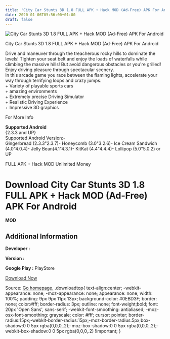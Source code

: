 ```yaml
---
title: 'City Car Stunts 3D 1.8 FULL APK + Hack MOD (Ad-Free) APK For Android'
date: 2020-01-06T05:56:00+01:00
draft: false
---
```


![City Car Stunts 3D 1.8 FULL APK + Hack MOD (Ad-Free) APK For Android](https://i1.wp.com/apkhome.net/wp-content/uploads/2016/11/City-Car-Stunts-3D-1.8.png "City Car Stunts 3D 1.8 FULL APK + Hack MOD (Ad-Free) APK For Android")

  

City Car Stunts 3D 1.8 FULL APK + Hack MOD (Ad-Free) APK For Android

Drive and maneuver through the treacherous rocky hills to dominate the levels! Tighten your seat belt and enjoy the loads of waterfalls while climbing the massive hills! But avoid dangerous obstacles or you're grilled! Enjoy driving pleasure through spectacular scenery.  
In this arcade game you race between the flaming lights, accelerate your way through terrifying loops and crazy jumps.  
\+ Variety of playable sports cars  
\+ amazing environments  
\+ Extremely precise Driving Simulator  
\+ Realistic Driving Experience  
\+ Impressive 3D graphics

For More Info

**Supported Android**  
{2.3.3 and UP}  
Supported Android Version:-  
Gingerbread (2.3.3"2.3.7)- Honeycomb (3.0"3.2.6)- Ice Cream Sandwich (4.0"4.0.4)- Jelly Bean(4.1"4.3.1)- KitKat (4.4"4.4.4)- Lollipop (5.0"5.0.2) or UP

FULL APK + Hack MOD Unlimited Money

Download City Car Stunts 3D 1.8 FULL APK + Hack MOD (Ad-Free) APK For Android
=============================================================================

**MOD**

Additional Information
----------------------

**Developer :**

**Version :**

**Google Play :** PlayStore

  

[Download Now](https://store4app.co/post/city-car-stunts-3d-1-8-full-apk-hack-mod-ad-free-apk-for-android_1573672180)

  
Source: [Go homepage.](https://store4app.co/post/city-car-stunts-3d-1-8-full-apk-hack-mod-ad-free-apk-for-android_1573672180) .downloadtop{ text-align:center; -webkit-appearance: none; -moz-appearance: none; appearance: none; width: 100%; padding: 9px 9px 11px 13px; background-color: #0EBD3F; border: none; color:#fff; border-radius: 3px; outline: none; font-weight;bold; font: 20px 'Open Sans', sans-serif; -webkit-font-smoothing: antialiased; -moz-osx-font-smoothing: grayscale; color: #fff; cursor: pointer; border-radius:15px;-webkit-border-radius:15px;-moz-border-radius:5px;box-shadow:0 0 5px rgba(0,0,0,.2);-moz-box-shadow:0 0 5px rgba(0,0,0,.2);-webkit-box-shadow:0 0 5px rgba(0,0,0,.2) !important; }